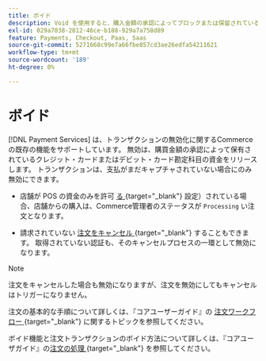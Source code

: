 ```yaml
---
title: ボイド
description: Void を使用すると、購入金額の承認によってブロックまたは保留されているクレジットまたはデビットカードのアカウントで資金を解放できます。
exl-id: 029a7038-2812-46ce-b188-929a7a758d89
feature: Payments, Checkout, Paas, Saas
source-git-commit: 5271668c99e7a66fbe857cd3ae26edfa54211621
workflow-type: tm+mt
source-wordcount: '189'
ht-degree: 0%

---
```


# ボイド

[!DNL Payment Services] は、トランザクションの無効化に関するCommerceの既存の機能をサポートしています。 無効は、購買金額の承認によって保有されているクレジット・カードまたはデビット・カード勘定科目の資金をリリースします。 トランザクションは、支払がまだキャプチャされていない場合にのみ無効にできます。

* 店舗が POS の資金のみを許可 [&#x200B; る &#x200B;](https://experienceleague.adobe.com/ja/docs/commerce-admin/config/sales/payment-methods/payment-methods#payment-actions){target="_blank"} 設定）されている場合、店舗からの購入は、Commerce管理者のステータスが `Processing` い注文となります。

* 請求されていない [&#x200B; 注文をキャンセル &#x200B;](https://experienceleague.adobe.com/ja/docs/commerce-admin/stores-sales/point-of-purchase/assist/customer-account-create-order){target="_blank"} することもできます。 取得されていない認証も、そのキャンセルプロセスの一環として無効になります。

>[!NOTE]
>
>注文をキャンセルした場合も無効になりますが、注文を無効にしてもキャンセルはトリガーになりません。

注文の基本的な手順について詳しくは、『コアユーザーガイド』の [&#x200B; 注文ワークフロー &#x200B;](https://experienceleague.adobe.com/ja/docs/commerce-admin/stores-sales/order-management/orders/order-processing){target="_blank"} に関するトピックを参照してください。

ボイド機能と注文トランザクションのボイド方法について詳しくは、『コアユーザガイド』の [&#x200B; 注文の処理 &#x200B;](https://experienceleague.adobe.com/ja/docs/commerce-admin/stores-sales/order-management/orders/order-processing#process-an-order){target="_blank"} を参照してください。
